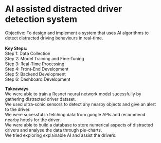 # AI assisted distracted driver detection system

Objective: To design and implement a system that uses AI algorithms to detect distracted driving behaviours in real-time.
<br>
<br>
<b>Key Steps:</b> <br>
Step 1: Data Collection <br>
Step 2: Model Training and Fine-Tuning <br>
Step 3: Real-Time Processing <br>
Step 4: Front-End Development <br>
Step 5: Backend Development <br>
Step 6: Dashboard Development <br>

<b>Takeaways</b> <br>
We were able to train a Resnet neural network model sucessfully by gathering distracted driver dataset. <br>
We used ultra-sonic sensors to detect any nearby objects and give an alert to the driver.<br>
We were sucessful in fetching data from google APIs and recommend nearby hotels for the driver.<br>
We were able to build a database to store numerical aspects of distracted drivers and analyse the data through pie-charts.<br>
We tried exploring explainable AI and assist the drivers.<br>
